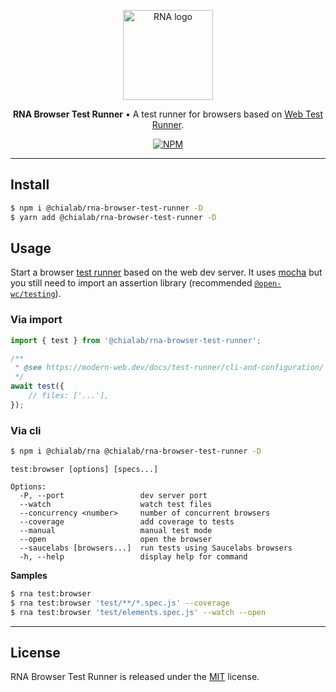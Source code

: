 <p align="center">
    <a href="https://www.chialab.io/p/rna">
        <img alt="RNA logo" width="144" height="144" src="https://raw.githack.com/chialab/rna/main/logo.svg" />
    </a>
</p>

<p align="center">
    <strong>RNA Browser Test Runner</strong> • A test runner for browsers based on <a href="https://modern-web.dev/docs/test-runner/overview/">Web Test Runner</a>.
</p>

<p align="center">
    <a href="https://www.npmjs.com/package/@chialab/rna-browser-test-runner"><img alt="NPM" src="https://img.shields.io/npm/v/@chialab/rna-browser-test-runner.svg?style=flat-square"></a>
</p>

---

## Install

```sh
$ npm i @chialab/rna-browser-test-runner -D
$ yarn add @chialab/rna-browser-test-runner -D
```

## Usage

Start a browser [test runner](https://modern-web.dev/docs/test-runner/overview/) based on the web dev server. It uses [mocha](https://mochajs.org/) but you still need to import an assertion library (recommended [`@open-wc/testing`](https://open-wc.org/docs/testing/testing-package/)).

### Via import

```js
import { test } from '@chialab/rna-browser-test-runner';

/**
 * @see https://modern-web.dev/docs/test-runner/cli-and-configuration/
 */
await test({
    // files: ['...'],
});
```

### Via cli

```sh
$ npm i @chialab/rna @chialab/rna-browser-test-runner -D
```

```
test:browser [options] [specs...]

Options:
  -P, --port                 dev server port
  --watch                    watch test files
  --concurrency <number>     number of concurrent browsers
  --coverage                 add coverage to tests
  --manual                   manual test mode
  --open                     open the browser
  --saucelabs [browsers...]  run tests using Saucelabs browsers
  -h, --help                 display help for command
```

**Samples**

```sh
$ rna test:browser
$ rna test:browser 'test/**/*.spec.js' --coverage
$ rna test:browser 'test/elements.spec.js' --watch --open
```

---

## License

RNA Browser Test Runner is released under the [MIT](https://github.com/chialab/rna/blob/main/packages/rna-browser-test-runner/LICENSE) license.
